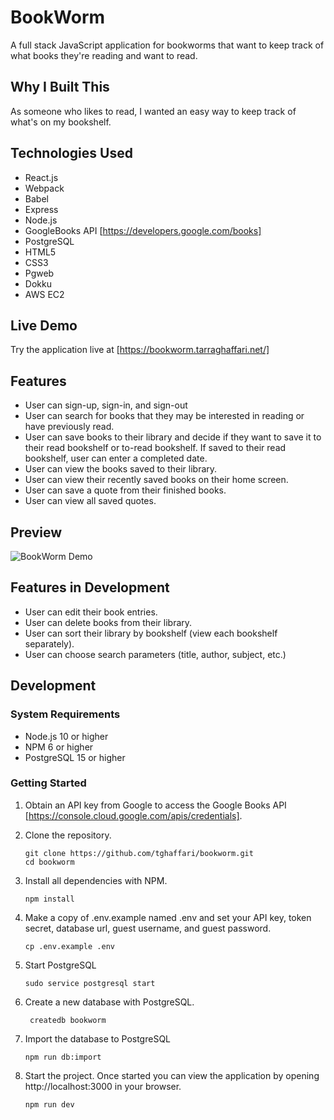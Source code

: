 # BookWorm

A full stack JavaScript application for bookworms that want to keep track of what books they're reading and want to read.

## Why I Built This

As someone who likes to read, I wanted an easy way to keep track of what's on my bookshelf.

## Technologies Used

- React.js
- Webpack
- Babel
- Express
- Node.js
- GoogleBooks API [https://developers.google.com/books]
- PostgreSQL
- HTML5
- CSS3
- Pgweb
- Dokku
- AWS EC2

## Live Demo

Try the application live at [https://bookworm.tarraghaffari.net/]

## Features

- User can sign-up, sign-in, and sign-out
- User can search for books that they may be interested in reading or have previously read.
- User can save books to their library and decide if they want to save it to their read bookshelf or to-read bookshelf. If saved to their read bookshelf, user can enter a completed date.
- User can view the books saved to their library.
- User can view their recently saved books on their home screen.
- User can save a quote from their finished books.
- User can view all saved quotes.

## Preview

![BookWorm Demo](assets/bookworm-demo.gif)

## Features in Development

- User can edit their book entries.
- User can delete books from their library.
- User can sort their library by bookshelf (view each bookshelf separately).
- User can choose search parameters (title, author, subject, etc.)

## Development

### System Requirements

- Node.js 10 or higher
- NPM 6 or higher
- PostgreSQL 15 or higher

### Getting Started

1. Obtain an API key from Google to access the Google Books API [https://console.cloud.google.com/apis/credentials].

2. Clone the repository.

    ```shell
    git clone https://github.com/tghaffari/bookworm.git
    cd bookworm
    ```

3. Install all dependencies with NPM.

    ```shell
    npm install
    ```

4. Make a copy of .env.example named .env and set your API key, token secret, database url, guest username, and guest password.

    ```shell
    cp .env.example .env
    ```

5. Start PostgreSQL

    ```shell
    sudo service postgresql start
    ```

6. Create a new database with PostgreSQL.

   ```shell
    createdb bookworm
    ```

7. Import the database to PostgreSQL

    ```shell
    npm run db:import
    ```

8. Start the project. Once started you can view the application by opening http://localhost:3000 in your browser.

    ```shell
    npm run dev
    ```
